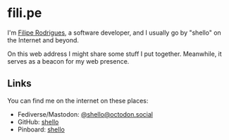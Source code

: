 # fili.pe

I'm [Filipe Rodrigues](/about.html "About me"), a software developer,
and I usually go by "shello" on the Internet and beyond.

On this web address I might share some stuff I put together.
Meanwhile, it serves as a beacon for my web presence.

## Links

You can find me on the internet on these places:

- Fediverse/Mastodon: <a href="https://octodon.social/@shello" rel="me">@shello@octodon.social</a>
- GitHub: [shello](https://github.com/shello)
- Pinboard: [shello](https://pinboard.in/u:shello)


